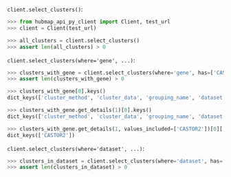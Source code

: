`client.select_clusters()`:
```python
>>> from hubmap_api_py_client import Client, test_url
>>> client = Client(test_url)

>>> all_clusters = client.select_clusters()
>>> assert len(all_clusters) > 0

```

`client.select_clusters(where='gene', ...)`:
```python
>>> clusters_with_gene = client.select_clusters(where='gene', has=['CASTOR2'], genomic_modality='atac', p_value=0.05)
>>> assert len(clusters_with_gene) > 0

>>> clusters_with_gene[0].keys()
dict_keys(['cluster_method', 'cluster_data', 'grouping_name', 'dataset'])

>>> clusters_with_gene.get_details(1)[0].keys()
dict_keys(['cluster_method', 'cluster_data', 'grouping_name', 'dataset', 'values'])

>>> clusters_with_gene.get_details(1, values_included=['CASTOR2'])[0]['values'].keys()
dict_keys(['CASTOR2'])

```

`client.select_clusters(where='dataset', ...)`:
```python
>>> clusters_in_dataset = client.select_clusters(where='dataset', has=['d4493657cde29702c5ed73932da5317c'])
>>> assert len(clusters_in_dataset) > 0

```
